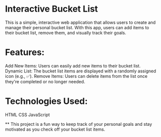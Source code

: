 # Interactive Bucket List

This is a simple, interactive web application that allows users to create and manage their personal bucket list. With this app, users can add items to their bucket list, remove them, and visually track their goals.

# Features:
Add New Items: Users can easily add new items to their bucket list.
Dynamic List: The bucket list items are displayed with a randomly assigned icon (e.g., ✅).
Remove Items: Users can delete items from the list once they're completed or no longer needed.


# Technologies Used:
HTML
CSS
JavaScript

** This project is a fun way to keep track of your personal goals and stay motivated as you check off your bucket list items.
